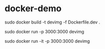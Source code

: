 # docker-demo

<!-- build docker.dev file -->
sudo docker build -t devimg -f Dockerfile.dev .

<!-- run docker image with port mapping -->
sudo docker run -p 3000:3000 devimg

<!-- if development server stops automatically -->
sudo docker run -it -p 3000:3000 devimg

